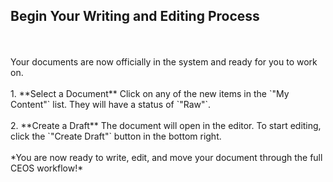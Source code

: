 ## Begin Your Writing and Editing Process
<br>
<br>
Your documents are now officially in the system and ready for you to work on.
<br>
<br>
1.  **Select a Document**
    Click on any of the new items in the `"My Content"` list. They will have a status of `"Raw"`.
<br>
<br>
2.  **Create a Draft**
    The document will open in the editor. To start editing, click the `"Create Draft"` button in the bottom right.
<br>
<br>
*You are now ready to write, edit, and move your document through the full CEOS workflow!*